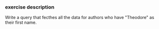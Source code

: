 ### exercise description
Write a query that fecthes all the data for authors who have "Theodore" as their first name. 